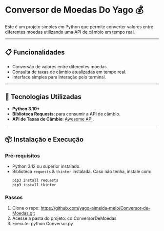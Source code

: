 # Conversor de Moedas Do Yago 💰

Este é um projeto simples em Python que permite converter valores entre diferentes moedas utilizando uma API de câmbio em tempo real.

---

## 📋 Funcionalidades
- Conversão de valores entre diferentes moedas.
- Consulta de taxas de câmbio atualizadas em tempo real.
- Interface simples para interação pelo terminal.

---

## 🚀 Tecnologias Utilizadas
- **Python 3.10+**
- **Biblioteca Requests**: para consumir a API de câmbio.
- **API de Taxas de Câmbio**: [Awesome API](https://economia.awesomeapi.com.br/).

---

## 📦 Instalação e Execução

### Pré-requisitos
- Python 3.12 ou superior instalado.
- Biblioteca `requests` & `tkinter` instalada. Caso não tenha, instale com:
  ```bash
  pip3 install requests
  pip3 install tkinter

### Passos
1. Clone o repo: https://github.com/yago-almeida-melo/Conversor-de-Moedas.git
2. Acesse a pasta do projeto: cd ConversorDeMoedas
3. Execute: python Conversor.py
